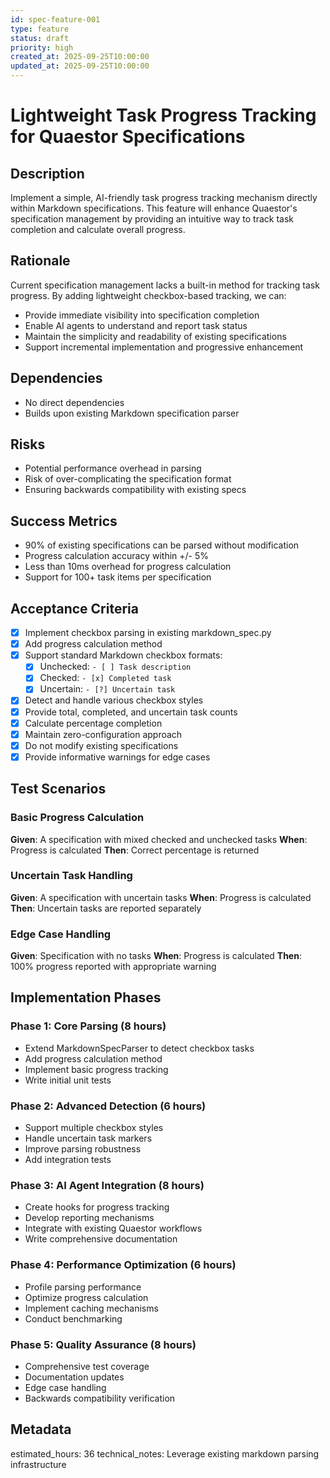 ```yaml
---
id: spec-feature-001
type: feature
status: draft
priority: high
created_at: 2025-09-25T10:00:00
updated_at: 2025-09-25T10:00:00
---
```


# Lightweight Task Progress Tracking for Quaestor Specifications

## Description
Implement a simple, AI-friendly task progress tracking mechanism directly within Markdown specifications. This feature will enhance Quaestor's specification management by providing an intuitive way to track task completion and calculate overall progress.

## Rationale
Current specification management lacks a built-in method for tracking task progress. By adding lightweight checkbox-based tracking, we can:
- Provide immediate visibility into specification completion
- Enable AI agents to understand and report task status
- Maintain the simplicity and readability of existing specifications
- Support incremental implementation and progressive enhancement

## Dependencies
- No direct dependencies
- Builds upon existing Markdown specification parser

## Risks
- Potential performance overhead in parsing
- Risk of over-complicating the specification format
- Ensuring backwards compatibility with existing specs

## Success Metrics
- 90% of existing specifications can be parsed without modification
- Progress calculation accuracy within +/- 5%
- Less than 10ms overhead for progress calculation
- Support for 100+ task items per specification

## Acceptance Criteria
- [x] Implement checkbox parsing in existing markdown_spec.py
- [x] Add progress calculation method
- [x] Support standard Markdown checkbox formats:
  - [x] Unchecked: `- [ ] Task description`
  - [x] Checked: `- [x] Completed task`
  - [x] Uncertain: `- [?] Uncertain task`
- [x] Detect and handle various checkbox styles
- [x] Provide total, completed, and uncertain task counts
- [x] Calculate percentage completion
- [x] Maintain zero-configuration approach
- [x] Do not modify existing specifications
- [x] Provide informative warnings for edge cases

## Test Scenarios

### Basic Progress Calculation
**Given**: A specification with mixed checked and unchecked tasks
**When**: Progress is calculated
**Then**: Correct percentage is returned

### Uncertain Task Handling
**Given**: A specification with uncertain tasks
**When**: Progress is calculated
**Then**: Uncertain tasks are reported separately

### Edge Case Handling
**Given**: Specification with no tasks
**When**: Progress is calculated
**Then**: 100% progress reported with appropriate warning

## Implementation Phases

### Phase 1: Core Parsing (8 hours)
- Extend MarkdownSpecParser to detect checkbox tasks
- Add progress calculation method
- Implement basic progress tracking
- Write initial unit tests

### Phase 2: Advanced Detection (6 hours)
- Support multiple checkbox styles
- Handle uncertain task markers
- Improve parsing robustness
- Add integration tests

### Phase 3: AI Agent Integration (8 hours)
- Create hooks for progress tracking
- Develop reporting mechanisms
- Integrate with existing Quaestor workflows
- Write comprehensive documentation

### Phase 4: Performance Optimization (6 hours)
- Profile parsing performance
- Optimize progress calculation
- Implement caching mechanisms
- Conduct benchmarking

### Phase 5: Quality Assurance (8 hours)
- Comprehensive test coverage
- Documentation updates
- Edge case handling
- Backwards compatibility verification

## Metadata
estimated_hours: 36
technical_notes: Leverage existing markdown parsing infrastructure
